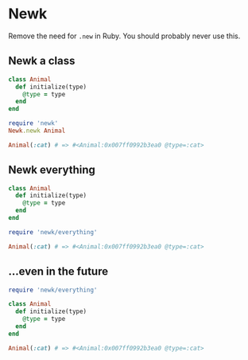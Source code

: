# Newk

Remove the need for `.new` in Ruby. You should probably never use this.

## Newk a class

```rb
class Animal
  def initialize(type)
    @type = type
  end
end

require 'newk'
Newk.newk Animal

Animal(:cat) # => #<Animal:0x007ff0992b3ea0 @type=:cat>
```

## Newk everything

```rb
class Animal
  def initialize(type)
    @type = type
  end
end

require 'newk/everything'

Animal(:cat) # => #<Animal:0x007ff0992b3ea0 @type=:cat>
```

## ...even in the future

```rb
require 'newk/everything'

class Animal
  def initialize(type)
    @type = type
  end
end

Animal(:cat) # => #<Animal:0x007ff0992b3ea0 @type=:cat>
```
